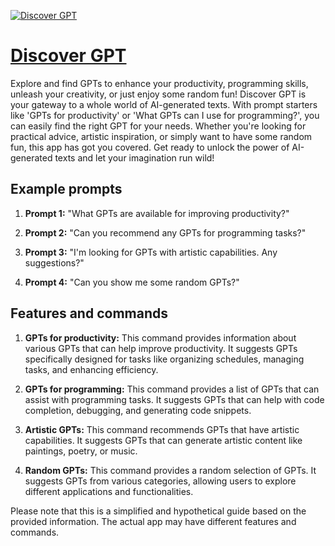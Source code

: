 [![Discover GPT](https://files.oaiusercontent.com/file-ovN40aMWkOIV7b5Syb0hzbEx?se=2123-10-18T17%3A02%3A34Z&sp=r&sv=2021-08-06&sr=b&rscc=max-age%3D31536000%2C%20immutable&rscd=attachment%3B%20filename%3Dfa53fe99-14b2-46c2-938d-793410e2910c.png&sig=2QALYbkiGq2gDgoBmmgTeDjs6aurwCU7%2B7kEa%2BeR10Q%3D)](https://chat.openai.com/g/g-V26GCJ3yb-discover-gpt)

# [Discover GPT](https://chat.openai.com/g/g-V26GCJ3yb-discover-gpt)

Explore and find GPTs to enhance your productivity, programming skills, unleash your creativity, or just enjoy some random fun! Discover GPT is your gateway to a whole world of AI-generated texts. With prompt starters like 'GPTs for productivity' or 'What GPTs can I use for programming?', you can easily find the right GPT for your needs. Whether you're looking for practical advice, artistic inspiration, or simply want to have some random fun, this app has got you covered. Get ready to unlock the power of AI-generated texts and let your imagination run wild!

## Example prompts

1. **Prompt 1:** "What GPTs are available for improving productivity?"

2. **Prompt 2:** "Can you recommend any GPTs for programming tasks?"

3. **Prompt 3:** "I'm looking for GPTs with artistic capabilities. Any suggestions?"

4. **Prompt 4:** "Can you show me some random GPTs?"

## Features and commands

1. **GPTs for productivity:** This command provides information about various GPTs that can help improve productivity. It suggests GPTs specifically designed for tasks like organizing schedules, managing tasks, and enhancing efficiency.

2. **GPTs for programming:** This command provides a list of GPTs that can assist with programming tasks. It suggests GPTs that can help with code completion, debugging, and generating code snippets.

3. **Artistic GPTs:** This command recommends GPTs that have artistic capabilities. It suggests GPTs that can generate artistic content like paintings, poetry, or music.

4. **Random GPTs:** This command provides a random selection of GPTs. It suggests GPTs from various categories, allowing users to explore different applications and functionalities.

Please note that this is a simplified and hypothetical guide based on the provided information. The actual app may have different features and commands.